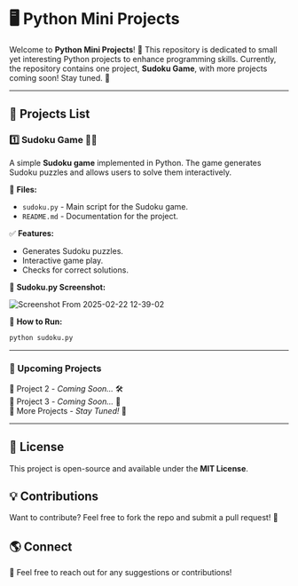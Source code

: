 # 🖥️ Python Mini Projects

Welcome to **Python Mini Projects**! 🚀 This repository is dedicated to small yet interesting Python projects to enhance programming skills. Currently, the repository contains one project, **Sudoku Game**, with more projects coming soon! Stay tuned. 🎯

---

## 📌 Projects List

### 1️⃣ Sudoku Game 🎲🧩
A simple **Sudoku game** implemented in Python. The game generates Sudoku puzzles and allows users to solve them interactively.

📂 **Files:**
- `sudoku.py` - Main script for the Sudoku game.
- `README.md` - Documentation for the project.

✅ **Features:**
- Generates Sudoku puzzles.
- Interactive game play.
- Checks for correct solutions.


📸 **Sudoku.py Screenshot:**

![Screenshot From 2025-02-22 12-39-02](https://github.com/user-attachments/assets/8a34ca4d-14b6-40e4-9c46-5a5559f98412)
  

🔧 **How to Run:**
```sh
python sudoku.py
```

---

### 🚀 Upcoming Projects
🔹 Project 2 - *Coming Soon...* 🛠️  
🔹 Project 3 - *Coming Soon...* 🌟  
🔹 More Projects - *Stay Tuned!* 🎯

---

## 📜 License
This project is open-source and available under the **MIT License**.

## 💡 Contributions
Want to contribute? Feel free to fork the repo and submit a pull request! 🎉

## 🌎 Connect
📩 Feel free to reach out for any suggestions or contributions!

